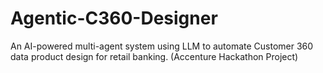 # Agentic-C360-Designer
An AI-powered multi-agent system using LLM to automate Customer 360 data product design for retail banking. (Accenture Hackathon Project)
